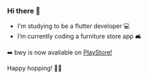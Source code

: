 ### Hi there 👋

*  I'm studying to be a flutter developer 💻 
*  I’m currently coding a furniture store app  🛋️ 


➡️ bwy is now avaliable on [PlayStore!](https://play.google.com/store/apps/details?id=com.bursawebyazilim.bwy) 

Happy hopping! 🐰✨

<!--
**tugbadokumaci/tugbadokumaci** is a ✨ _special_ ✨ repository because its `README.md` (this file) appears on your GitHub profile.

Here are some ideas to get you started:

- 🔭 I’m currently working on ...
- 🌱 I’m currently learning ...
- 👯 I’m looking to collaborate on ...
- 🤔 I’m looking for help with ...
- 💬 Ask me about ...
- 📫 How to reach me: ...
- 😄 Pronouns: ...
- ⚡ Fun fact: ...
-->

